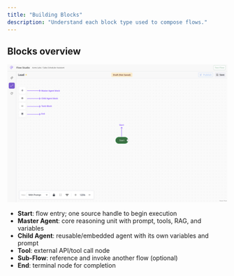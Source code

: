 ```yaml
---
title: "Building Blocks"
description: "Understand each block type used to compose flows."
---
```


## Blocks overview

![Blocks Pn](/images/blocks.png)

- **Start**: flow entry; one source handle to begin execution
- **Master Agent**: core reasoning unit with prompt, tools, RAG, and variables
- **Child Agent**: reusable/embedded agent with its own variables and prompt
- **Tool**: external API/tool call node
- **Sub-Flow**: reference and invoke another flow (optional)
- **End**: terminal node for completion